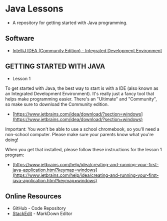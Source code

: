 
# Java Lessons
- A repository for getting started with Java programming. 

## Software
- [IntelliJ IDEA (Community Edition) - Integrated Development Environment](https://www.jetbrains.com/help/idea/creating-and-running-your-first-java-application.html?keymap=windows)

## GETTING STARTED WITH JAVA
- Lesson 1

To get started with Java, the best way to start is with a IDE (also known as an Integrated Development Environment). It's really just a fancy tool that helps make programming easier. There's an "Ultimate" and "Community", so make sure to download the Community edition.

-   [https://www.jetbrains.com/idea/download/?section=windows](https://www.jetbrains.com/idea/download/?section=windows)
    

Important: You won't be able to use a school chromebook, so you'll need a non-school computer. Please make sure your parents know what you're doing!

When you get that installed, please follow these instructions for the lesson 1 program:

-   [https://www.jetbrains.com/help/idea/creating-and-running-your-first-java-application.html?keymap=windows](https://www.jetbrains.com/help/idea/creating-and-running-your-first-java-application.html?keymap=windows)

## Online Resources
- GitHub - Code Repository
- [StackEdit](https://stackedit.io/) - MarkDown Editor